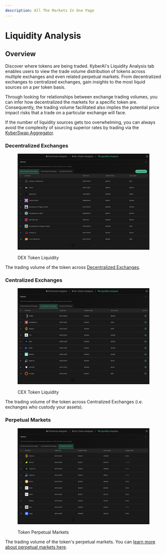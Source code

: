 ```yaml
---
description: All The Markets In One Page
---
```


# Liquidity Analysis

## Overview

Discover where tokens are being traded. KyberAI's Liquidity Analysis tab enables users to view the trade volume distribution of tokens across multiple exchanges and even related perpetual markets. From decentralized exchanges to centralized exchanges, gain insights to the most liquid sources on a per token basis.

Through looking for relationships between exchange trading volumes, you can infer how decentralized the markets for a specific token are. Consequently, the trading volume facilitated also implies the potential price impact risks that a trade on a particular exchange will face.

If the number of liquidity sources gets too overwhelming, you can always avoid the complexity of sourcing superior rates by trading via the [KyberSwap Aggregator](../kyberswap-aggregator/).

### Decentralized Exchanges

<figure><img src="../../.gitbook/assets/KyberAI_Liquidity_DEX.png" alt=""><figcaption><p>DEX Token Liquidity</p></figcaption></figure>

The trading volume of the token across [Decentralized Exchanges](../../getting-started/foundational-topics/decentralized-finance/decentralised-exchange-dex.md).

### Centralized Exchanges

<figure><img src="../../.gitbook/assets/KyberAI_Liquidity_CEX.png" alt=""><figcaption><p>CEX Token Liquidity</p></figcaption></figure>

The trading volume of the token across Centralized Exchanges (i.e. exchanges who custody your assets).

### Perpetual Markets

<figure><img src="../../.gitbook/assets/KyberAI_Liquidity_Perps.png" alt=""><figcaption><p>Token Perpetual Markets</p></figcaption></figure>

The trading volume of the token's perpetual markets. You can [learn more about perpetual markets here](technical-indicators/funding-rate-on-cex.md#perpetuals-step-by-step).
